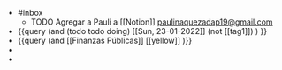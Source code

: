 - #inbox
	- TODO Agregar a  Pauli a [[Notion]]  paulinaquezadap19@gmail.com
- {{query (and (todo todo doing) [[Sun, 23-01-2022]] (not [[tag1]]) ) }}
- {{query (and [[Finanzas Públicas]] [[yellow]] )}}
-
-